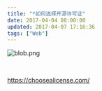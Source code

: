 ```yaml
---
title: "*如何选择开源许可证"
date: 2017-04-04 08:00:00
updated: 2017-04-07 17:16:36
tags: ["Web"]
---
```

<p><img src="/uploads/ueditor/php/upload/image/20170405/1491353991.png" title="1491353991.png" alt="blob.png"/></p><p><br/></p><p><a href="https://choosealicense.com/" _src="https://choosealicense.com/">https://choosealicense.com/</a> </p><p><br/></p>
